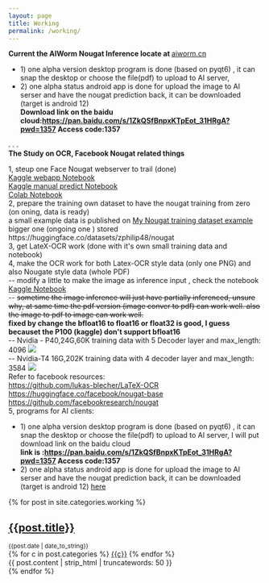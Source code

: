 ```yaml
---
layout: page
title: Working
permalink: /working/
---
```

<div class="py-2">
    <p class="My project 1: AIWorm Nougat Inference">
    <b>Current the AIWorm Nougat Inference locate at </b><a href="http://tec1.aiworm.cn:8503">aiworm.cn</a><br>
        <ul style="list-style-type:disc">
        <li>1) one alpha version desktop program is done (based on pyqt6) , it can snap the desktop or choose the file(pdf) to upload to AI server, 
        <li>2) one alpha status android app is done for upload the image to AI serser and have the nougat prediction back, it can be downloaded (target is android 12) <br></li>   
        <b>Download link on the baidu cloud:<a href="https://pan.baidu.com/s/1ZkQSfBnpxKTpEot_31HRgA?pwd=1357">https://pan.baidu.com/s/1ZkQSfBnpxKTpEot_31HRgA?pwd=1357</a>  Access code:1357</b><br></li>        
        </ul>
        <img src="/assets/work/Screenshot_20240402-193035.jpg" style="display: inline-block; margin: 0; zoom: 25%;" >          
        <img src="/assets/work/Screenshot_20240402-193221.jpg" style="display: inline-block; margin: 0; zoom: 25%;" >  
        <img src="/assets/work/Screenshot_20240402-193115.jpg" style="display: inline-block; margin: 0; zoom: 25%;" >             
</div>
<div class="py-2">    
    <b>The Study on OCR, Facebook Nougat related things</b>
    <p class="Detail">
        1, steup one Face Nougat webserver to trail (done) <br>                    
        <a href="https://www.kaggle.com/code/zphilip/nougat-app">Kaggle webapp Notebook</a><br>
        <a href="https://www.kaggle.com/code/zphilip/nougat-predict">Kaggle manual predict Notebook</a><br>
        <a href="https://gist.github.com/zphilip/91f8f4831470ac530feb38566e9b0892#file-nougat-ipynb">Colab Notebook</a><br>
        2, prepare the training own dataset to have the nougat training from zero (on oning, data is ready) <br>
        a small example data is published on <a href="https://www.kaggle.com/datasets/zphilip/nougat-training-dataset-example/data">My Nougat training dataset example</a><br>
        bigger one (ongoing one ) stored https://huggingface.co/datasets/zphilip48/nougat <br>
        3, get LateX-OCR work (done with it's own small training data and notebook) <br>
        4, make the OCR work for both Latex-OCR style data (only one PNG) and also Nougate style data (whole PDF)<br>
            -- modify a little to make the image as inference input , check the notebook  <a href="https://www.kaggle.com/code/zphilip/nougat-app">Kaggle Notebook</a> <br>
            -- <strike> sometime the image inference will just have partially inferenced, unsure why, at same time the pdf version (image conver to pdf) can work well.
                also the image to pdf to image can work well. </strike> <br> 
                <b>fixed by change the bfloat16 to float16 or float32 is good, I guess becauset the P100 (kaggle) don't support bfloat16</b><br>
            -- Nvidia - P40,24G,60K training data with 5 Decoder layer and max_length: 4096 <img src="\images\Snipaste_2023-10-24_14-41-09.png" /> <br>                            
            -- Nvidia-T4 16G,202K training data with 4 decoder layer and max_length: 3584 <img src="\images\Snipaste_2023-10-24_14-44-51.png" /> <br>
    Refer to facebook resources: <br>
    <a href="https://github.com/lukas-blecher/LaTeX-OCR">https://github.com/lukas-blecher/LaTeX-OCR</a><br>
    <a href="https://huggingface.co/facebook/nougat-base">https://huggingface.co/facebook/nougat-base</a><br>
    <a href="https://github.com/facebookresearch/nougat">https://github.com/facebookresearch/nougat</a><br>
        5, programs for AI clients:<br>
        <ul style="list-style-type:disc">
        <li>1) one alpha version desktop program is done (based on pyqt6) , it can snap the desktop or choose the file(pdf) to upload to AI server, I will put download link on the baidu cloud <br> 
        <b>link is :<a href="https://pan.baidu.com/s/1ZkQSfBnpxKTpEot_31HRgA?pwd=1357">https://pan.baidu.com/s/1ZkQSfBnpxKTpEot_31HRgA?pwd=1357</a>  Access code:1357</b><br></li>
        <li>2) one alpha status android app is done for upload the image to AI serser and have the nougat prediction back, it can be downloaded (target is android 12) <a href="/download/app-release.apk">here </a><br></li>                        
        </ul>
    </p> 
</p>   
</div>

<section class="articles">
  {% for post in site.categories.working %}
  <article class="article">
    <h2 class="article-title">
      <a href="{{site.baseurl}}{{post.url}}"> {{post.title}} </a>
    </h2>
    <small class="date">{{post.date | date_to_string}}</small>
    <div class="categories">
      {% for c in post.categories %}
      <a href="#!" data-base-url="{{site.baseurl}}" class="category"
        >{{c}}</a
      >
      {% endfor %}
    </div>
    {{ post.content | strip_html | truncatewords: 50 }}
  </article>
  {% endfor %}
</section>

